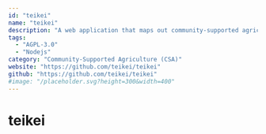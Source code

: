 ```yaml
---
id: "teikei"
name: "teikei"
description: "A web application that maps out community-supported agriculture based on crowdsourced data."
tags:
  - "AGPL-3.0"
  - "Nodejs"
category: "Community-Supported Agriculture (CSA)"
website: "https://github.com/teikei/teikei"
github: "https://github.com/teikei/teikei"
#image: "/placeholder.svg?height=300&width=400"
---
```


# teikei
